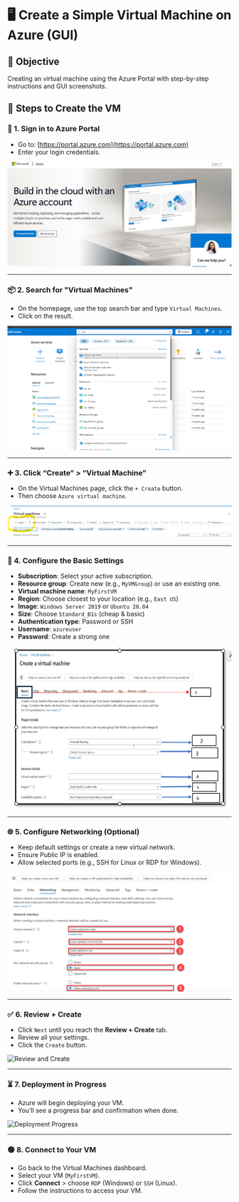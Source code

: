 # 🖥️ Create a Simple Virtual Machine on Azure (GUI)

## 🎯 Objective
Creating an virtual machine using the Azure Portal with step-by-step instructions and GUI screenshots.


## 🚀 Steps to Create the VM

### 🔐 1. Sign in to Azure Portal
- Go to: [https://portal.azure.com](https://portal.azure.com)
- Enter your login credentials.

![Azure Login Page](images/loginpage.png)

---

### 📦 2. Search for "Virtual Machines"
- On the homepage, use the top search bar and type `Virtual Machines`.
- Click on the result.

![Search Virtual Machines](images/searchvm.png)

---

### ➕ 3. Click “Create” > “Virtual Machine”
- On the Virtual Machines page, click the `+ Create` button.
- Then choose `Azure virtual machine`.

![Create VM Button](images/hit.png)


---

### 📝 4. Configure the Basic Settings
- **Subscription**: Select your active subscription.
- **Resource group**: Create new (e.g., `MyVMGroup`) or use an existing one.
- **Virtual machine name**: `MyFirstVM`
- **Region**: Choose closest to your location (e.g., `East US`)
- **Image**: `Windows Server 2019` or `Ubuntu 20.04`
- **Size**: Choose `Standard_B1s` (cheap & basic)
- **Authentication type**: Password or SSH
- **Username**: `azureuser`
- **Password**: Create a strong one

![Basic Settings](images/after.png)

---

### 🌐 5. Configure Networking (Optional)
- Keep default settings or create a new virtual network.
- Ensure Public IP is enabled.
- Allow selected ports (e.g., SSH for Linux or RDP for Windows).

![Networking Settings](images/2025-04-23_12-51-20.png)

---

### ✅ 6. Review + Create
- Click `Next` until you reach the **Review + Create** tab.
- Review all your settings.
- Click the `Create` button.

![Review and Create](images/review-create.png)

---

### ⏳ 7. Deployment in Progress
- Azure will begin deploying your VM.
- You’ll see a progress bar and confirmation when done.

![Deployment Progress](images/deployment.png)

---

### 🟢 8. Connect to Your VM
- Go back to the Virtual Machines dashboard.
- Select your VM (`MyFirstVM`).
- Click **Connect** > choose `RDP` (Windows) or `SSH` (Linux).
- Follow the instructions to access your VM.




